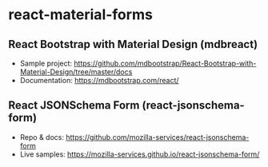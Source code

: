 # react-material-forms

## React Bootstrap with Material Design (mdbreact)

* Sample project: https://github.com/mdbootstrap/React-Bootstrap-with-Material-Design/tree/master/docs
* Documentation: https://mdbootstrap.com/react/

## React JSONSchema Form (react-jsonschema-form)

* Repo & docs: https://github.com/mozilla-services/react-jsonschema-form
* Live samples: https://mozilla-services.github.io/react-jsonschema-form/
